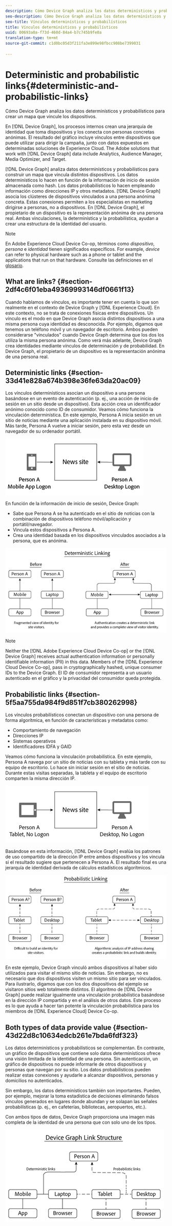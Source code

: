 ```yaml
---
description: Cómo Device Graph analiza los datos determinísticos y probabilísticos para crear un mapa que vincule los dispositivos.
seo-description: Cómo Device Graph analiza los datos determinísticos y probabilísticos para crear un mapa que vincule los dispositivos.
seo-title: Vínculos determinísticos y probabilísticos
title: Vínculos determinísticos y probabilísticos
uuid: 00693a0a-f73d-460d-84a4-b7c745b9fe0a
translation-type: tm+mt
source-git-commit: c1d0bc05d3f211fa3e899e98fbcc908be7399031

---
```



# Deterministic and probabilistic links{#deterministic-and-probabilistic-links}

Cómo Device Graph analiza los datos determinísticos y probabilísticos para crear un mapa que vincule los dispositivos.

En [!DNL Device Graph], los procesos internos crean una jerarquía de identidad que toma dispositivos y los conecta con personas concretas anónimas. El resultado del gráfico incluye vínculos entre dispositivos que puede utilizar para dirigir la campaña, junto con datos expuestos en determinadas soluciones de Experience Cloud. The Adobe solutions that work with [!DNL Device Graph] data include Analytics, Audience Manager, Media Optimizer, and Target.

[!DNL Device Graph] analiza datos determinísticos y probabilísticos para construir un mapa que vincula distintos dispositivos. Los datos determinísticos lo hacen en función de la información de inicio de sesión almacenada como hash. Los datos probabilísticos lo hacen empleando información como direcciones IP y otros metadatos. [!DNL Device Graph] asocia los clústeres de dispositivos vinculados a una persona anónima concreta. Estas conexiones permiten a los especialistas en marketing dirigirse a personas, no a dispositivos. En [!DNL Device Graph], el propietario de un dispositivo es la representación anónima de una persona real. Ambas vinculaciones, la determinística y la probabilística, ayudan a crear una estructura de la identidad del usuario.

>[!NOTE]
>
>En Adobe Experience Cloud Device Co-op, términos como *dispositivo*, *persona* e *identidad* tienen significados específicos. For example, *device* can refer to physical hardware such as a phone or tablet and the applications that run on that hardware. Consulte las definiciones en el [glosario](../glossary.md#glossgroup-0f47d7fbd76c4759801f565f341a386c).

## What are links? {#section-2df4c6f01eba49369993146df0661f13}

Cuando hablamos de vínculos, es importante tener en cuenta lo que son realmente en el contexto de Device Graph y [!DNL Experience Cloud]. En este contexto, no se trata de conexiones físicas entre dispositivos. Un vínculo es el modo en que Device Graph asocia distintos dispositivos a una misma persona cuya identidad es desconocida. Por ejemplo, digamos que tenemos un teléfono móvil y un navegador de escritorio. Ambos pueden considerarse &quot;vinculados&quot; cuando Device Graph determina que los dos los utiliza la misma persona anónima. Como verá más adelante, Device Graph crea identidades mediante vínculos de determinación y de probabilidad. En Device Graph, el propietario de un dispositivo es la representación anónima de una persona real.

## Deterministic links {#section-33d41e828a674b398e36fe63da20ac09}

Los vínculos determinísticos asocian un dispositivo a una persona basándose en un evento de autenticación (p. ej., una acción de inicio de sesión en un sitio desde un dispositivo). Esta acción crea un identificador anónimo conocido como ID de consumidor. Veamos cómo funciona la vinculación determinística. En este ejemplo, Persona A inicia sesión en un sitio de noticias mediante una aplicación instalada en su dispositivo móvil. Más tarde, Persona A vuelve a iniciar sesión, pero esta vez desde un navegador de su ordenador portátil.

![](assets/link1.png)

En función de la información de inicio de sesión, Device Graph:

* Sabe que Persona A se ha autenticado en el sitio de noticias con la combinación de dispositivos teléfono móvil/aplicación y portátil/navegador.
* Vincula estos dispositivos a Persona A.
* Crea una identidad basada en los dispositivos vinculados asociados a la persona, que es anónima.

![](assets/link2.png)

>[!NOTE]
>
>Neither the [!DNL Adobe Experience Cloud Device Co-op] or the [!DNL Device Graph] receives actual authentication information or personally identifiable information (PII) in this data. Members of the [!DNL Experience Cloud Device Co-op], pass in cryptographically hashed, unique consumer IDs to the Device Graph. El ID de consumidor representa a un usuario autenticado en el gráfico y la privacidad del consumidor queda protegida.

## Probabilistic links {#section-5f5aa755da984f9d851f7cb380262998}

Los vínculos probabilísticos conectan un dispositivo con una persona de forma algorítmica, en función de características y metadatos como:

* Comportamiento de navegación
* Direcciones IP
* Sistemas operativos
* Identificadores IDFA y GAID

Veamos cómo funciona la vinculación probabilística. En este ejemplo, Persona A navega por un sitio de noticias con su tableta y más tarde con su equipo de escritorio. Lo hace sin iniciar sesión en el sitio de noticias. Durante estas visitas separadas, la tableta y el equipo de escritorio comparten la misma dirección IP.

![](assets/link3.png)

Basándose en esta información, [!DNL Device Graph] evalúa los patrones de uso compartido de la dirección IP entre ambos dispositivos y los vincula si el resultado sugiere que pertenecen a Persona A. El resultado final es una jerarquía de identidad derivada de cálculos estadísticos algorítmicos.

![](assets/link4.png)

En este ejemplo, Device Graph vinculó ambos dispositivos al haber sido utilizados para visitar el mismo sitio de noticias. Sin embargo, no es necesario que dos dispositivos visiten un mismo sitio para ser vinculados. Para ilustrarlo, digamos que con los dos dispositivos del ejemplo se visitaron sitios web totalmente distintos. El algoritmo de [!DNL Device Graph] puede realizar igualmente una vinculación probabilística basándose en la dirección IP compartida y en el análisis de otros datos. Este proceso es lo que ayuda a hacer tan potente la vinculación probabilística para los miembros de [!DNL Experience Cloud] Device Co-op.

## Both types of data provide value {#section-43d22d8c10634edcb261e7bda6fdf323}

Los datos determinísticos y probabilísticos se complementan. En contraste, un gráfico de dispositivos que contiene solo datos determinísticos ofrece una visión limitada de la identidad de una persona. Sin autenticación, un gráfico de dispositivos no puede informarle de otros dispositivos y personas que navegan por su sitio. Los datos probabilísticos pueden realizar estas conexiones y ayudarle a alcanzar dispositivos, personas y domicilios no autenticados.

Sin embargo, los datos determinísticos también son importantes. Pueden, por ejemplo, mejorar la toma estadística de decisiones eliminando falsos vínculos generados en lugares donde abundan y se solapan las señales probabilísticas (p. ej., en cafeterías, bibliotecas, aeropuertos, etc.).

Con ambos tipos de datos, Device Graph proporciona una imagen más completa de la identidad de una persona que con solo uno de los tipos.

![](assets/link5.png)

